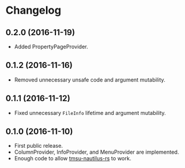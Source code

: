# Changelog

## 0.2.0 (2016-11-19)

* Added PropertyPageProvider.

## 0.1.2 (2016-11-16)

* Removed unnecessary unsafe code and argument mutability.

## 0.1.1 (2016-11-12)

* Fixed unnecessary `FileInfo` lifetime and argument mutability.

## 0.1.0 (2016-11-10)

* First public release.
* ColumnProvider, InfoProvider, and MenuProvider are implemented.
* Enough code to allow [tmsu-nautilus-rs](https://github.com/talklittle/tmsu-nautilus-rs) to work.
